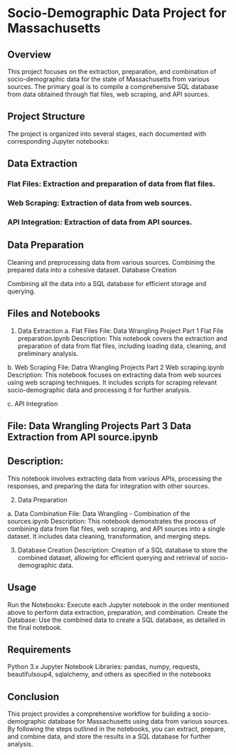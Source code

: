 
# Socio-Demographic Data Project for Massachusetts
## Overview
This project focuses on the extraction, preparation, and combination of socio-demographic data for the state of Massachusetts from various sources. The primary goal is to compile a comprehensive SQL database from data obtained through flat files, web scraping, and API sources.

## Project Structure
The project is organized into several stages, each documented with corresponding Jupyter notebooks:

## Data Extraction

### Flat Files: Extraction and preparation of data from flat files.
### Web Scraping: Extraction of data from web sources.
### API Integration: Extraction of data from API sources.

 
## Data Preparation

Cleaning and preprocessing data from various sources.
Combining the prepared data into a cohesive dataset.
Database Creation

Combining all the data into a SQL database for efficient storage and querying.
## Files and Notebooks

1. Data Extraction
a. Flat Files
File: Data Wrangling Project Part 1 Flat File preparation.ipynb
Description: This notebook covers the extraction and preparation of data from flat files, including loading data, cleaning, and preliminary analysis.

b. Web Scraping
File: Datra Wrangling Projects Part 2 Web scraping.ipynb
Description: This notebook focuses on extracting data from web sources using web scraping techniques. It includes scripts for scraping relevant socio-demographic data and processing it for further analysis.

c. API Integration

## File: Data Wrangling Projects Part 3 Data Extraction from API source.ipynb

## Description: 
This notebook involves extracting data from various APIs, processing the responses, and preparing the data for integration with other sources.

2. Data Preparation

a. Data Combination
File: Data Wrangling - Combination of the sources.ipynb
Description: This notebook demonstrates the process of combining data from flat files, web scraping, and API sources into a single dataset. It includes data cleaning, transformation, and merging steps.

3. Database Creation
Description: Creation of a SQL database to store the combined dataset, allowing for efficient querying and retrieval of socio-demographic data.

## Usage

Run the Notebooks: Execute each Jupyter notebook in the order mentioned above to perform data extraction, preparation, and combination.
Create the Database: Use the combined data to create a SQL database, as detailed in the final notebook.

## Requirements
Python 3.x
Jupyter Notebook
Libraries: pandas, numpy, requests, beautifulsoup4, sqlalchemy, and others as specified in the notebooks

## Conclusion
This project provides a comprehensive workflow for building a socio-demographic database for Massachusetts using data from various sources. By following the steps outlined in the notebooks, you can extract, prepare, and combine data, and store the results in a SQL database for further analysis.
